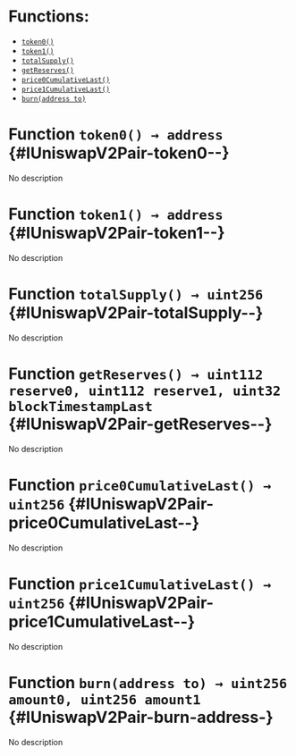 

# Functions:
- [`token0()`](#IUniswapV2Pair-token0--)
- [`token1()`](#IUniswapV2Pair-token1--)
- [`totalSupply()`](#IUniswapV2Pair-totalSupply--)
- [`getReserves()`](#IUniswapV2Pair-getReserves--)
- [`price0CumulativeLast()`](#IUniswapV2Pair-price0CumulativeLast--)
- [`price1CumulativeLast()`](#IUniswapV2Pair-price1CumulativeLast--)
- [`burn(address to)`](#IUniswapV2Pair-burn-address-)



# Function `token0() → address` {#IUniswapV2Pair-token0--}
No description




# Function `token1() → address` {#IUniswapV2Pair-token1--}
No description




# Function `totalSupply() → uint256` {#IUniswapV2Pair-totalSupply--}
No description




# Function `getReserves() → uint112 reserve0, uint112 reserve1, uint32 blockTimestampLast` {#IUniswapV2Pair-getReserves--}
No description




# Function `price0CumulativeLast() → uint256` {#IUniswapV2Pair-price0CumulativeLast--}
No description




# Function `price1CumulativeLast() → uint256` {#IUniswapV2Pair-price1CumulativeLast--}
No description




# Function `burn(address to) → uint256 amount0, uint256 amount1` {#IUniswapV2Pair-burn-address-}
No description




